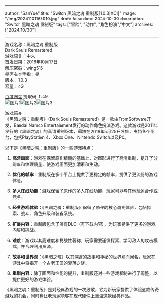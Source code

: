 
---
author: "SanYue"
title: "Switch 黑暗之魂 重制版[1.0.3|XCI]"
image: "/img/20241101165910.jpg"
draft: false
date: 2024-10-30
description: "Switch 黑暗之魂 重制版"
tags: ["冒险", "动作", "角色扮演","中文"]
archives: ["2024/10/30"]

---

游戏名称：黑暗之魂 重制版   
Dark Souls Remastered    
游戏语言：中文  
首发日期：2018年10月17日  
解压密码：wing515  
是否有金手指：是  
版本：1.0.3   
容量：4G

[百度网盘](https://pan.baidu.com/s/1mm67YlHK8J3-b7LoRC4Hqw) 提取码: fuc9  
![图片1](/img/1463e4c.jpg)![图片2](/img/a470cbf.jpg)![图片3](/img/4e58b13.jpg)  

游戏简介  
《黑暗之魂：重制版》（Dark Souls Remastered）是一款由FromSoftware开发，Bandai Namco Entertainment发行的动作角色扮演游戏。这款游戏是2011年发行的《黑暗之魂》的高清重制版本，最初在2018年5月25日发售，支持多个平台，包括PlayStation 4、Xbox One、Nintendo Switch以及PC。

以下是《黑暗之魂：重制版》的一些游戏特点：

1. **高清画面**：游戏在保留原作精髓的基础上，对图形进行了高清重制，提升了分辨率和纹理质量，使游戏画面更加清晰和生动。

2. **优化的帧率**：重制版在多个平台上提供了更稳定的帧率，提供了更流畅的游戏体验。

3. **多人在线功能**：游戏保留了原作的多人在线功能，玩家可以与其他玩家合作或竞争。

4. **经典游戏体验**：《黑暗之魂：重制版》保留了原作的核心游戏体验，包括探索、战斗、角色升级和装备系统。

5. **扩展内容**：重制版包含了所有DLC（可下载内容），为玩家提供了更多的游戏内容和挑战。

6. **难度**：游戏以其高难度和挑战性著称，玩家需要谨慎探索、学习敌人的攻击模式，并合理利用资源。

7. **故事和世界观**：《黑暗之魂》以其深邃的故事和神秘的世界观而闻名，玩家在游戏中将揭开一个古老王国的衰落之谜。

8. **重制内容**：除了画面和性能的提升，重制版还对一些游戏机制进行了调整，以提供更好的游戏体验。

《黑暗之魂：重制版》是对经典游戏的一次致敬，它为新玩家提供了体验这款传奇游戏的机会，同时也让老玩家能够在现代硬件上重温这款经典作品。
